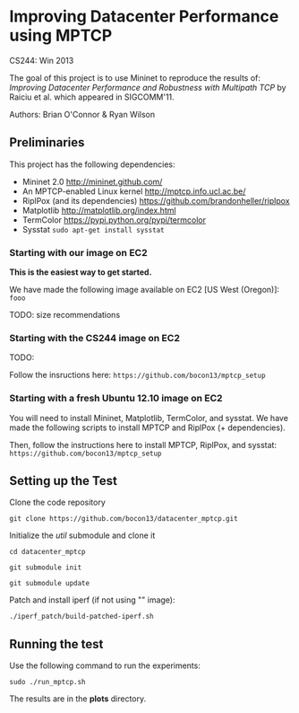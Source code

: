 Improving Datacenter Performance using MPTCP
============================================
CS244: Win 2013

The goal of this project is to use Mininet to reproduce the results of: 
_Improving Datacenter Performance and Robustness with Multipath TCP_
by Raiciu et al. which appeared in SIGCOMM'11.

Authors: Brian O'Connor & Ryan Wilson

Preliminaries
-------------
This project has the following dependencies:
* Mininet 2.0
http://mininet.github.com/
* An MPTCP-enabled Linux kernel
http://mptcp.info.ucl.ac.be/
* RiplPox (and its dependencies)
https://github.com/brandonheller/riplpox
* Matplotlib
http://matplotlib.org/index.html
* TermColor
https://pypi.python.org/pypi/termcolor
* Sysstat
`sudo apt-get install sysstat`

### Starting with our image on EC2
**This is the easiest way to get started.**

We have made the following image available on EC2 [US West (Oregon)]:
`fooo`

TODO: size recommendations


### Starting with the CS244 image on EC2
TODO:

Follow the insructions here:
`https://github.com/bocon13/mptcp_setup`

### Starting with a fresh Ubuntu 12.10 image on EC2
You will need to install Mininet, Matplotlib, TermColor, and sysstat. We have made the following scripts 
to install MPTCP and RiplPox (+ dependencies).

Then, follow the instructions here to install MPTCP, RiplPox, and sysstat:
`https://github.com/bocon13/mptcp_setup`

Setting up the Test
-------------------

Clone the code repository

`git clone https://github.com/bocon13/datacenter_mptcp.git`

Initialize the *util* submodule and clone it

`cd datacenter_mptcp`

`git submodule init`

`git submodule update`

Patch and install iperf (if not using "" image):

`./iperf_patch/build-patched-iperf.sh`

Running the test
----------------
Use the following command to run the experiments:

`sudo ./run_mptcp.sh`

The results are in the **plots** directory.
